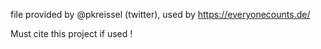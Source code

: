 file provided by @pkreissel (twitter), used by https://everyonecounts.de/

Must cite this project if used !